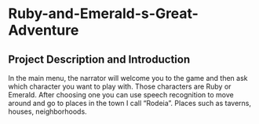 # Ruby-and-Emerald-s-Great-Adventure
 
 
 ## Project Description and Introduction
 
 
In the main menu, the narrator will welcome you to the game and then ask which character you want to play with. Those characters are Ruby or Emerald. After choosing one you can use speech recognition to move around and go to places in the town I call “Rodeia”. Places such as taverns, houses, neighborhoods.

 
